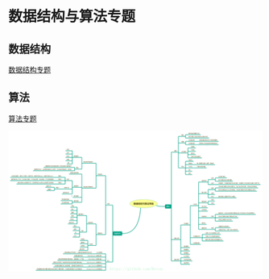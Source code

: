 # 数据结构与算法专题 



##  数据结构
  
   [数据结构专题](./doc/数据结构.md)
## 算法

  [算法专题](./doc/算法.md)
  
  
 ![数据结构与算法专题](https://github.com/Devonmusa/demos-parent/blob/develop/algorithm/img/DataStructureAndAlgorithm.png)